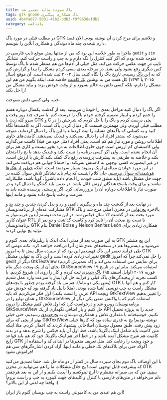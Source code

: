 ```yaml
---
title: باگ سیزده ساله تعمیر شد
tags: gtk gnome باگ همکاری پیگیری
uuid: 4b4fa077-5001-41b2-bdb3-f9f9638efdb2
category: یادداشت
---
```

در مطلب قبلی در مورد باگ GTK و تلاشم برای مرج کردن آن نوشته بودم. الان قصد دارم نتیجه‌ی چند ماه دوندگی و همکاری آنلاین را بنویسم.

ماجرا به طور خلاصه این بود که من از مدتها پیش موقع تایپ فارسی در `gedit` و `zim` متوجه شده بودم که اگر کلید کنترل را نگه دارم و به چپ و راست حرکت کنم، نشانگر تایپ در جهت عکس حرکت می‌کند. مثل خیلی از آدم‌ها من هم منتظر شدم تا باگ توسط کس دیگری رفع بشود ولی نشد. در مرحله بعدی سعی کردم مشکل را پیدا و گزارش کنم که به ‏[این باگ](https://bugzilla.gnome.org/show_bug.cgi?id=136059) رسیدم. تاریخ باگ را نگاه کنید، سال ۲۰۰۴ ثبت شده است. آن موقع (سال ۲۰۱۵ یا ۱۳۹۴) کل همت من به نوشتن [یک کامنت](https://bugzilla.gnome.org/show_bug.cgi?id=136059#c31) خلاصه شد. اینکه بگویم من هم این مشکل را دارم، بلکه کسی دلش به حالم بسوزد و از وقت خودش بزند و بیاید مشکل من را حل بکند!

خب، ولی کسی دلش نسوخت.

اگر باگ را دنبال کنید مراحل بعدی را خودتان می‌بینید. بعد از گذشت یکسال دوباره همتم را جمع کردم و اینبار تصمیم گرفتم خودم باگ را درست کنم. با صرف چند روز وقت و سرو کله زدن با GTK و C پچی درست کردم و باگ را با حل کردم که شرحش را در مطلب قبلی آوردم. ولی مهمترین قسمت کار دنبال کردن باگ است. اگر به کامنت‌ها نگاه کنید و به کسانی که باگ‌های مشابه را ثبت کرده‌اند یا این باگ را دنبال کرده‌اند، متوجه می‌شوید که بیشتر افراد آن را دنبال نمی‌کنند و فیدبک نمی‌دهند. کامنت‌های حاوی اطلاعات روشن و مورد نیاز هم کم است. یعنی افراد (مثل خود من قبلا) کامنت می‌گذارند ولی کامنتشان کم ارزش است چون حاوی اطلاعات به درد بخور نیست و کاری هم برای آن انجام نشده است. ولی اگر کسی برنامه را تست بکند و فیدبک بدهد یا پچ را امتحان بکند و خلاصه به طریقی به پیشرفت پروسه‌ی رفع باگ کمک بکند کارش با ارزش است، در غیر اینصورت کسی توجهی به کامنتش نمی‌کند. و احتمالا جوابی هم دریافت نمی‌کند. در این مورد خواندن مقاله‌ی اریک ریموند بسیار سودمند است. اینکه [چطور از هکرها هوشمندانه سوال بپرسیم](http://www.catb.org/esr/faqs/smart-questions.html). جان کلام اینست که پیام باید نشانگر تلاش سوال کننده در جهت حل مشکل باشد (باید مشق شب خودت را انجام داده باشی)، گویا باشد، طلبکارانه نباشد و برای وقت پاسخ‌دهندگان ارزش قائل باشد. در ضمن باید گفتگو را دنبال کرد و در صورت نیاز با اطلاعات دوباره آن را بروزرسانی کرد. اگر پرسشی پرسیده شده باید به سرعت و دقت پاسخ داده بشود و مانند اینها.

در نهایت بعد از گذشت چند ماه و پیگیری دائمی و رد و بدل کردن چندین و چند پچ و مشارکت عده‌ای از برنامه‌نویسان GTK بالاخره ‬[پچ نهایی](https://git.gnome.org/browse/gtk+/commit/?id=0128b8d33f47c9387ee342a1158f3038e02eff49) در مخزن اصلی مرج شد و باگ مورد بحث بعد از گذشت ۱۳ سال فیکس شد. در این مدت دوستم آیدین غریب‌نواز به عنوان کاربر RTL با تست پچ صحت آن را تایید کرد و کامنت گذاشت و دو نفر از برنامه‌نویسان GTK بنام Daniel Bolse و Nelson Benítez León همکاری زیادی برای تولید پچ نهایی کردند.

به این صورت بعد از مدتی اندک اندک با ریلیزهای بعدی گنوم و GTK این پچ منتشر می‌شود و دیستروها هم در نسخه‌های بعدی‌شان آنرا دریافت خواهند کرد. نکته مهمی که طی فرآیند تعمیر این باگ فهمیدیم این بود که از سیزده سال پیش تا به امروز GTK تغییرات زیادی کرده است و این باگ به تنهایی مشکل gedit را حل نمی‌کند چرا که امروز gedit دیگر از GtkTextView (که تعمیرش کردیم) برای نمایش متن استفاده نمی‌کند و بجای آن از یک ویجت دیگر بنام GtkSourceView استفاده می‌کند. بنابراین در تاریخ ۱۹ فوریه ۲۰۱۷ (اوایل اسفند ۹۵) [باگ جدیدی](https://bugzilla.gnome.org/show_bug.cgi?id=778928) ثبت کردم و کار را روی آن شروع کردیم. با کسب تجربه از پیچیدگی‌های باگ قبلی و فرآیند حل آن اینبار با سرعت وارد عمل شدیم (یعنی یکی دو ماه!). هم من یاد گرفته بودم چطور با بچه‌های GTK کار کنم و هم آنها با مشکل راست به چپ نویسی آشنا شده بودند. (مثلا دانیل یاد گرفته بود که خودش متن عربی را تست بکند.)  اول فکر می‌کردیم که باید API ویجت GtkTextView را تغییر بدهیم و همان توابع را در GtkSourceView استفاده کنیم که با واکنش منفی یکی دیگر از برنامه‌نویسان روبرو شد و درخواست کرد که اول تلاش کنیم مشکل را درون GtkSourceView حل کنیم و بار اضافی نگهداری از یک API جدید را به پروژه تحمیل نکنیم. خوشبختانه با مقداری تلاش و همفکری دوستان به [پچ جدیدی](https://bugzilla.gnome.org/attachment.cgi?id=348936&action=diff) رسیدیم، حتی خیلی بهتر از پچی که برای GtkTextView نوشته بودیم! پچ به قدری ساده بود که کارها خیلی زود پیش رفت. طبق معمول دوستان اصلاحاتی پیشنهاد کردند که اعمال کردم. مثلا اینکه متن کامیت باید شامل لینک باگزیلا باشد، خط اول آن باید فیکس را شرح بدهد و در بدنه کامیت هم شرح مشکل آمده باشد و در خط آخر هم لینک باگزیلا. خود کد هم باید قواعد رایج GTK و خود ویجت را رعایت کند. مثل تعریف متغیرها در ابتدای کد و استفاده از آکولاد حتی برای بلاک‌های تک خطی و مانند اینها. آزاد کردن اشاره‌گرهای سی هم فراموش نشود!

با این اوصاف باگ دوم بجای سیزده سال در  کمتر از دو ماه حل شد. حتما تصدیق می‌کنید که پیشرفت قابل توجهی است! پچ حلال مشکلات ما را هم می‌توانید در مخزن GTK ‬[ببینید](https://git.gnome.org/browse/gtksourceview/commit/?id=494c76dd359351b8a703b6aec328126b0f84828b). من که بی صبرانه منتظرم تا آرچ لینوکسم را آپدیت بکنم و از این به بعد هرچقدر دلم می‌خواهد در متن‌های فارسی با کنترل و کلیدهای جهت کیبورد به چپ و راست بروم! واقعا چه لذتی از این بالاتر؟ :)

این هم عیدی من به کامیونتی راست به چپ نویسان گنوم باز ایران!
